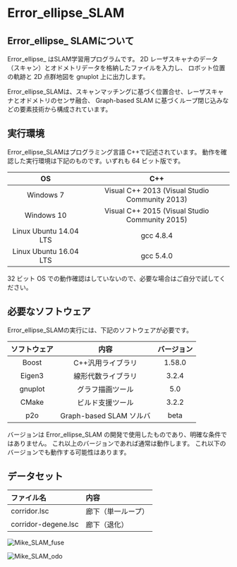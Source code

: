 # Error_ellipse_SLAM

## Error_ellipse_ SLAMについて

Error_ellipse_ はSLAM学習用プログラムです。
2D レーザスキャナのデータ（スキャン）とオドメトリデータを格納したファイルを入力し、
ロボット位置の軌跡と 2D 点群地図を gnuplot 上に出力します。

Error_ellipse_SLAMは、スキャンマッチングに基づく位置合せ、レーザスキャナとオドメトリのセンサ融合、
Graph-based SLAM に基づくループ閉じ込みなどの要素技術から構成されています。

## 実行環境

Error_ellipse_SLAMはプログラミング言語 C++で記述されています。
動作を確認した実行環境は下記のものです。いずれも 64 ビット版です。

|           OS           |                      C++                       |
| :--------------------: | :--------------------------------------------: |
|       Windows 7        | Visual C++ 2013 (Visual Studio Community 2013) |
|       Windows 10       | Visual C++ 2015 (Visual Studio Community 2015) |
| Linux Ubuntu 14.04 LTS |                   gcc 4.8.4                    |
| Linux Ubuntu 16.04 LTS |                   gcc 5.4.0                    |

32 ビット OS での動作確認はしていないので、必要な場合はご自分で試してください。

## 必要なソフトウェア

Error_ellipse_SLAMの実行には、下記のソフトウェアが必要です。

| ソフトウェア |          内容           | バージョン |
| :----------: | :---------------------: | :--------: |
|    Boost     |    C++汎用ライブラリ    |   1.58.0   |
|    Eigen3    |   線形代数ライブラリ    |   3.2.4    |
|   gnuplot    |    グラフ描画ツール     |    5.0     |
|    CMake     |    ビルド支援ツール     |   3.2.2    |
|     p2o      | Graph-based SLAM ソルバ |    beta    |

バージョンは Error_ellipse_SLAM の開発で使用したものであり、明確な条件ではありません。
これ以上のバージョンであれば通常は動作します。
これ以下のバージョンでも動作する可能性はあります。

## データセット

| ファイル名          | 内容               |
| :------------------ | :----------------- |
| corridor.lsc        | 廊下（単一ループ） |
| corridor-degene.lsc | 廊下（退化）       |


![Mike_SLAM_fuse](https://user-images.githubusercontent.com/65348333/117123258-c59b6e00-add1-11eb-8e61-f75f2ebeb37e.gif)


![Mike_SLAM_odo](https://user-images.githubusercontent.com/65348333/117123452-fed3de00-add1-11eb-80a9-124065c94f9c.gif)

